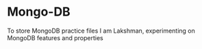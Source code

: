 # Mongo-DB
To store MongoDB practice files 
I am Lakshman, experimenting on MongoDB features and properties
